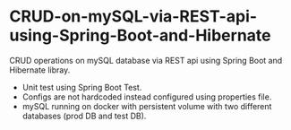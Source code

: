# CRUD-on-mySQL-via-REST-api-using-Spring-Boot-and-Hibernate
CRUD operations on mySQL database via REST api using Spring Boot and Hibernate libray.

* Unit test using Spring Boot Test.
* Configs are not hardcoded instead configured using properties file.
* mySQL running on docker with persistent volume with two different databases (prod DB and test DB).

